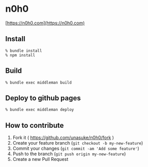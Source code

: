 # n0h0

[https://n0h0.com](https://n0h0.com)

## Install
```shell
% bundle install
% npm install
```

## Build
```shell
% bundle exec middleman build
```

## Deploy to github pages
```shell
% bundle exec middleman deploy
```

## How to contribute

1. Fork it ( https://github.com/unasuke/n0h0/fork )
2. Create your feature branch (`git checkout -b my-new-feature`)
3. Commit your changes (`git commit -am 'Add some feature'`)
4. Push to the branch (`git push origin my-new-feature`)
5. Create a new Pull Request
